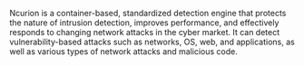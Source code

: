 Ncurion is a container-based, standardized detection engine that protects the nature of intrusion detection, improves performance, and effectively responds to changing network attacks in the cyber market. It can detect vulnerability-based attacks such as networks, OS, web, and applications, as well as various types of network attacks and malicious code.